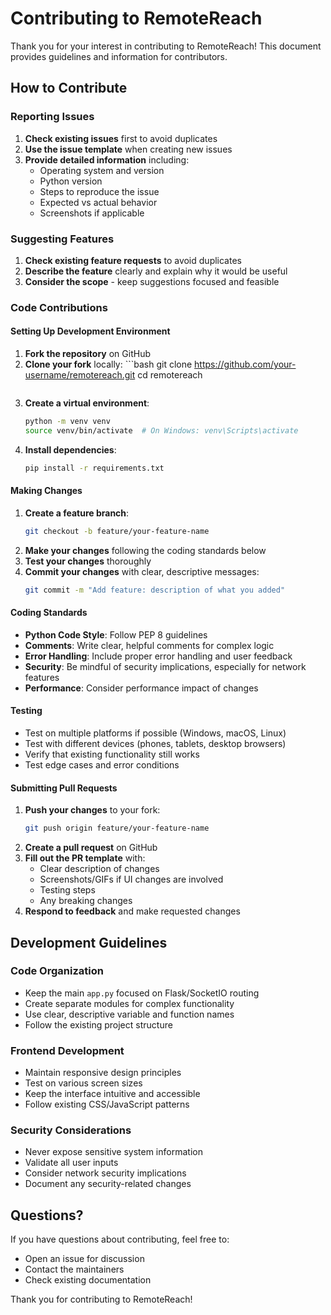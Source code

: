 # Contributing to RemoteReach

Thank you for your interest in contributing to RemoteReach! This document provides guidelines and information for contributors.

## How to Contribute

### Reporting Issues

1. **Check existing issues** first to avoid duplicates
2. **Use the issue template** when creating new issues
3. **Provide detailed information** including:
   - Operating system and version
   - Python version
   - Steps to reproduce the issue
   - Expected vs actual behavior
   - Screenshots if applicable

### Suggesting Features

1. **Check existing feature requests** to avoid duplicates
2. **Describe the feature** clearly and explain why it would be useful
3. **Consider the scope** - keep suggestions focused and feasible

### Code Contributions

#### Setting Up Development Environment

1. **Fork the repository** on GitHub
2. **Clone your fork** locally:   ```bash
   git clone https://github.com/your-username/remotereach.git
   cd remotereach
   ```
3. **Create a virtual environment**:
   ```bash
   python -m venv venv
   source venv/bin/activate  # On Windows: venv\Scripts\activate
   ```
4. **Install dependencies**:
   ```bash
   pip install -r requirements.txt
   ```

#### Making Changes

1. **Create a feature branch**:
   ```bash
   git checkout -b feature/your-feature-name
   ```
2. **Make your changes** following the coding standards below
3. **Test your changes** thoroughly
4. **Commit your changes** with clear, descriptive messages:
   ```bash
   git commit -m "Add feature: description of what you added"
   ```

#### Coding Standards

- **Python Code Style**: Follow PEP 8 guidelines
- **Comments**: Write clear, helpful comments for complex logic
- **Error Handling**: Include proper error handling and user feedback
- **Security**: Be mindful of security implications, especially for network features
- **Performance**: Consider performance impact of changes

#### Testing

- Test on multiple platforms if possible (Windows, macOS, Linux)
- Test with different devices (phones, tablets, desktop browsers)
- Verify that existing functionality still works
- Test edge cases and error conditions

#### Submitting Pull Requests

1. **Push your changes** to your fork:
   ```bash
   git push origin feature/your-feature-name
   ```
2. **Create a pull request** on GitHub
3. **Fill out the PR template** with:
   - Clear description of changes
   - Screenshots/GIFs if UI changes are involved
   - Testing steps
   - Any breaking changes
4. **Respond to feedback** and make requested changes

## Development Guidelines

### Code Organization

- Keep the main `app.py` focused on Flask/SocketIO routing
- Create separate modules for complex functionality
- Use clear, descriptive variable and function names
- Follow the existing project structure

### Frontend Development

- Maintain responsive design principles
- Test on various screen sizes
- Keep the interface intuitive and accessible
- Follow existing CSS/JavaScript patterns

### Security Considerations

- Never expose sensitive system information
- Validate all user inputs
- Consider network security implications
- Document any security-related changes

## Questions?

If you have questions about contributing, feel free to:
- Open an issue for discussion
- Contact the maintainers
- Check existing documentation

Thank you for contributing to RemoteReach!
